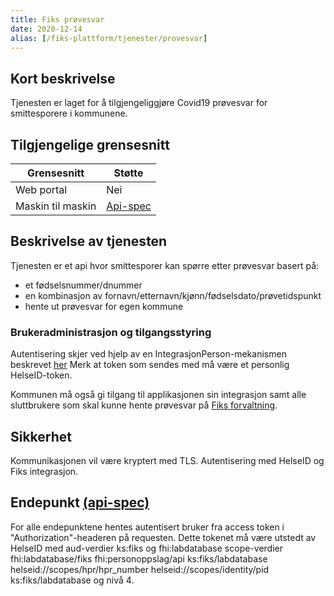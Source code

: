 ```yaml
---
title: Fiks prøvesvar
date: 2020-12-14
alias: [/fiks-plattform/tjenester/provesvar]
---
```


## Kort beskrivelse
Tjenesten er laget for å tilgjengeliggjøre Covid19 prøvesvar for smittesporere i kommunene.

## Tilgjengelige grensesnitt
| Grensesnitt | Støtte |
|------|------|
| Web portal | Nei |
| Maskin til maskin | [Api-spec](https://editor-next.swagger.io/?url=https://developers.fiks.ks.no/api/provesvar-api-v1.json) |

## Beskrivelse av tjenesten
Tjenesten er et api hvor smittesporer kan spørre etter prøvesvar basert på:
- et fødselsnummer/dnummer 
- en kombinasjon av fornavn/etternavn/kjønn/fødselsdato/prøvetidspunkt
- hente ut prøvesvar for egen kommune

### Brukeradministrasjon og tilgangsstyring
Autentisering  skjer ved hjelp av en IntegrasjonPerson-mekanismen beskrevet [her](https://ks-no.github.io/fiks-plattform/integrasjoner/#integrasjon-person)
Merk at token som sendes med må være et personlig HelseID-token.

Kommunen må også gi tilgang til applikasjonen sin integrasjon samt alle sluttbrukere som skal kunne hente prøvesvar på [Fiks forvaltning](https://forvaltning.fiks.ks.no/).

## Sikkerhet
Kommunikasjonen vil være kryptert med TLS. Autentisering med HelseID og Fiks integrasjon.

## Endepunkt [(api-spec)](https://editor-next.swagger.io/?url=https://developers.fiks.ks.no/api/provesvar-api-v1.json)

For alle endepunktene hentes autentisert bruker fra access token i "Authorization"-headeren på requesten. 
Dette tokenet må være utstedt av HelseID med aud-verdier ks:fiks og fhi:labdatabase
scope-verdier fhi:labdatabase/fiks fhi:personoppslag/api ks:fiks/labdatabase helseid://scopes/hpr/hpr_number helseid://scopes/identity/pid ks:fiks/labdatabase
og nivå 4.



